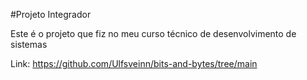 #Projeto Integrador 

Este é o projeto que fiz no meu curso técnico de desenvolvimento de sistemas

Link: https://github.com/Ulfsveinn/bits-and-bytes/tree/main
